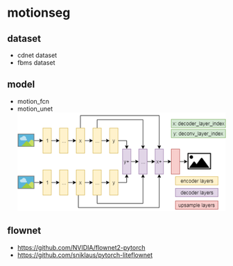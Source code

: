 # motionseg

## dataset
- cdnet dataset
- fbms dataset

## model
- motion_fcn
- motion_unet
![motion_unet](motion_unet.png)

## flownet
- https://github.com/NVIDIA/flownet2-pytorch
- https://github.com/sniklaus/pytorch-liteflownet